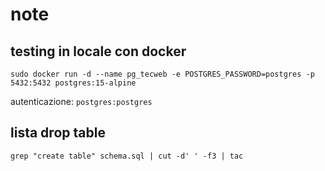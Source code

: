 # note

## testing in locale con docker
```
sudo docker run -d --name pg_tecweb -e POSTGRES_PASSWORD=postgres -p 5432:5432 postgres:15-alpine
```

autenticazione: `postgres:postgres`

## lista drop table
```
grep "create table" schema.sql | cut -d' ' -f3 | tac
```
